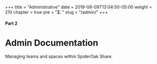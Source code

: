 +++
title = "Administrative"
date = 2019-08-09T13:04:50-05:00
weight = 210
chapter = true
pre = "<b>2. </b>"
slug = "/admin/"
+++

#### Part 2

# Admin Documentation

Managing teams and spaces within SpiderOak Share.